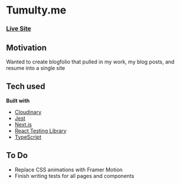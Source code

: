 # Tumulty.me

### [Live Site](https://tumulty.dev)

## Motivation

Wanted to create blogfolio that pulled in my work, my blog posts, and resume into a single site

## Tech used

**Built with**

- [Cloudinary](https://cloudinary.com/)
- [Jest](https://jestjs.io/)
- [Next.js](https://nextjs.org/)
- [React Testing Library](https://testing-library.com)
- [TypeScript](https://www.typescriptlang.org/)

## To Do

- Replace CSS animations with Framer Motion
- Finish writing tests for all pages and components
